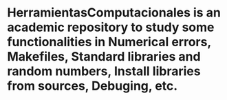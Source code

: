 # HerramientasComputacionales is an academic repository to study some functionalities in Numerical errors, Makefiles, Standard libraries and random numbers, Install libraries from sources, Debuging, etc. 
